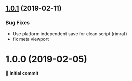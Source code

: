 ## [1.0.1](https://github.com/viewar/viewar-boilerplate-react/compare/v1.0.0...v1.0.1) (2019-02-11)

### Bug Fixes

- Use platform independent save for clean script (rimraf)
- fix meta viewport

# 1.0.0 (2019-02-05)

🎉 **initial commit**
